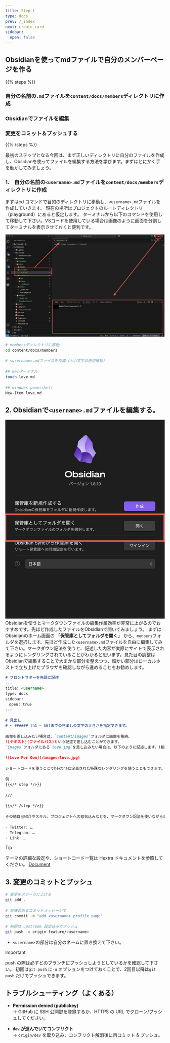 ```yaml
---
title: Step 1
type: docs
prev: /_index
next: create_card
sidebar:
  open: false
---
```


## Obsidianを使ってmdファイルで自分のメンバーページを作る


{{% steps %}}

### 自分の名前の`.md`ファイルを`content/docs/members`ディレクトリに作成

### Obsidianでファイルを編集

### 変更をコミット＆プッシュする

{{% /steps %}}

最初のステップとなる今回は、まず正しいディレクトリに自分のファイルを作成し、Obsidianを使ってファイルを編集する方法を学びます。まずはとにかく手を動かしてみましょう。

### 1.　自分の名前の`<username>.md`ファイルを`content/docs/members`ディレクトリに作成
まずはcd コマンドで目的のディレクトリに移動し、`<username>.md`ファイルを作成していきます。
現在の場所はプロジェクトのルートディレクトリ（playground）にあると仮定します。
ターミナルから以下のコマンドを使用して移動して下さい。VSコードを使用している場合は画像のように画面を分割してターミナルを表示させておくと便利です。

![terminal](../../images/terminal.JPG)

```bash
# membersディレクトリに移動
cd content/docs/members

# <username>.mdファイルを作成（⚠️小文字の使用推奨）

## macターミナル
touch love.md

## windows powershell
New-Item love.md

```

## 2. Obsidianで`<username>.md`ファイルを編集する。
![Obsidian](../../images/obsidian.jpg)
Obsidianを使うとマークダウンファイルの編集作業効率が非常に上がるのでおすすめです。先ほど作成したファイルをObsidianで開いてみましょう。
まずはObsidianのホーム画面の **「保管庫としてフォルダを開く」** から、`menbers`フォルダを選択します。先ほど作成した`<username>.md`ファイルを自由に編集してみて下さい。マークダウン記法を使うと、記述した内容が実際にサイトで表示されるようにレンダリングされていることがわかると思います。見た目の調整はObsidianで編集することで大まかな部分を整えつつ、細かい部分はローカルホストで立ち上げたブラウザを確認しながら進めることをお勧めします。

```md {filename="members/<username>.md"}
# フロントマターを先頭に記述
---
title: <username> 
type: docs 
sidebar:   
　open: true 
---  

# 見出し
# ~ ###### (h1 ~ h6)までの見出しの文字の大きさを指定できます。

画像を差し込みたい場合は、`content/images`フォルダに画像を格納。
![テキスト](ファイルパス)という記述で差し込むことができます。
`images`フォルダにある`love.jpg`を差し込みたい場合は、以下のように記述します。(相対パスに注意)

![Love For Qom](/images/love.jpg)

ショートコードを使うことでhextraに定義された特殊なレンダリングを使うこともできます。

例：
{{</* step */>}}

///

{{</* /step */>}}

その他自己紹介やスキル、プロジェクトへの意気込みなどを、マークダウン記法を使いながら自由に書いてください。

- Twitter: … 
- Telegram: … 
- Link: …
```

> [!tip]
> テーマの詳細な設定や、ショートコード一覧は Hextra ドキュメントを参照してください。 [Document](https://imfing.github.io/hextra/docs/guide/configuration/?utm_source=chatgpt.com)



## 3.  変更のコミットとプッシュ

```bash
# 変更をステージに上げる
git add .  

# 意味のあるコミットメッセージで 
git commit -m "add <username> profile page"  

# 初回は upstream 設定込みでプッシュ 
git push -u origin feature/<username>
```
- `<username>`の部分は自分のネームに置き換えて下さい。
> [!important]
> push の際は必ずどのブランチにプッシュしようとしているかを確認して下さい。
> 初回は`git push` に`-u` オプションをつけておくことで、2回目以降は`git push` だけでプッシュできます。

## トラブルシューティング（よくある）

- **Permission denied (publickey)**  
    → GitHub に SSH 公開鍵を登録するか、HTTPS の URL でクローン/プッシュしてください。
    
- **`dev` が進んでいてコンフリクト**  
    →  `origin/dev` を取り込み、コンフリクト解消後に再コミット & プッシュ。